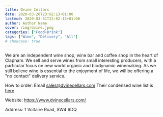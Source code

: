 ```yaml
---
title: Dvine Cellars
date: 2020-03-20T23:02:13+01:00
lastmod: 2020-03-31T22:02:13+01:00
author: Author Name
cover: /img/dvine.jpeg
categories: ["Food+Drink"]
tags: ["Wine", "Delivery", "All"]
# showcase: true
---
```


We are an independent wine shop, wine bar and coffee shop in the heart of Clapham. We sell and serve wines from small interesting producers, with a particular focus on new world organic and biodynamic winemaking. As we still believe wine is essential to the enjoyment of life, we will be offering a "no contact" delivery service.

How to order: Email sales@dvinecellars.com Their condensed wine list is [here](https://814edb4f-1973-4d86-bd9e-bff6d0e46860.filesusr.com/ugd/781225_34f56d72b63b45c4abad2289634662bd.pdf)

Website: https://www.dvinecellars.com/

Address: 1 Voltaire Road, SW4 6DQ